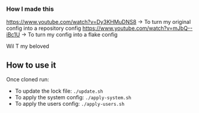 ### How I made this

https://www.youtube.com/watch?v=Dy3KHMuDNS8 -> To turn my original config into a repository config
https://www.youtube.com/watch?v=mJbQ--iBc1U -> To turn my config into a flake config

Wil T my beloved

## How to use it

Once cloned run:

- To update the lock file: `./update.sh`
- To apply the system config: `./apply-system.sh`
- To apply the users config: `./apply-users.sh`
